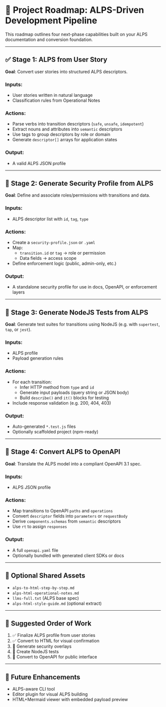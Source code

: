 
# 📍 Project Roadmap: ALPS-Driven Development Pipeline

This roadmap outlines four next-phase capabilities built on your ALPS documentation and conversion foundation.

---

## ✅ Stage 1: ALPS from User Story

**Goal**: Convert user stories into structured ALPS descriptors.

### Inputs:
- User stories written in natural language
- Classification rules from Operational Notes

### Actions:
- Parse verbs into transition descriptors (`safe`, `unsafe`, `idempotent`)
- Extract nouns and attributes into `semantic` descriptors
- Use tags to group descriptors by role or domain
- Generate `descriptor[]` arrays for application states

### Output:
- A valid ALPS JSON profile

---

## 🔐 Stage 2: Generate Security Profile from ALPS

**Goal**: Define and associate roles/permissions with transitions and data.

### Inputs:
- ALPS descriptor list with `id`, `tag`, `type`

### Actions:
- Create a `security-profile.json` or `.yaml`
- Map:
  - `transition.id` or `tag` → role or permission
  - Data fields → access scope
- Define enforcement logic (public, admin-only, etc.)

### Output:
- A standalone security profile for use in docs, OpenAPI, or enforcement layers

---

## 🧪 Stage 3: Generate NodeJS Tests from ALPS

**Goal**: Generate test suites for transitions using NodeJS (e.g. with `supertest`, `tap`, or `jest`).

### Inputs:
- ALPS profile
- Payload generation rules

### Actions:
- For each transition:
  - Infer HTTP method from `type` and `id`
  - Generate input payloads (query string or JSON body)
  - Build `describe()` and `it()` blocks for testing
- Include response validation (e.g. 200, 404, 403)

### Output:
- Auto-generated `*.test.js` files
- Optionally scaffolded project (npm-ready)

---

## 🔁 Stage 4: Convert ALPS to OpenAPI

**Goal**: Translate the ALPS model into a compliant OpenAPI 3.1 spec.

### Inputs:
- ALPS JSON profile

### Actions:
- Map transitions to OpenAPI `paths` and `operations`
- Convert `descriptor` fields into `parameters` or `requestBody`
- Derive `components.schemas` from `semantic` descriptors
- Use `rt` to assign `responses`

### Output:
- A full `openapi.yaml` file
- Optionally bundled with generated client SDKs or docs

---

## 📂 Optional Shared Assets

- `alps-to-html-step-by-step.md`
- `alps-html-operational-notes.md`
- `llms-full.txt` (ALPS base spec)
- `alps-html-style-guide.md` (optional extract)

---

## 🧠 Suggested Order of Work

1. ✅ Finalize ALPS profile from user stories
2. ✅ Convert to HTML for visual confirmation
3. 🔐 Generate security overlays
4. 🧪 Create NodeJS tests
5. 🔁 Convert to OpenAPI for public interface

---

## 💾 Future Enhancements

- ALPS-aware CLI tool
- Editor plugin for visual ALPS building
- HTML+Mermaid viewer with embedded payload preview

